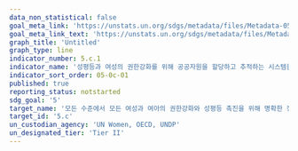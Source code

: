 ```yaml
---
data_non_statistical: false
goal_meta_link: 'https://unstats.un.org/sdgs/metadata/files/Metadata-05-0c-01.pdf'
goal_meta_link_text: 'https://unstats.un.org/sdgs/metadata/files/Metadata-05-0c-01.pdf'
graph_title: 'Untitled'
graph_type: line
indicator_number: 5.c.1
indicator_name: '성평등과 여성의 권한강화를 위해 공공자원을 할당하고 추적하는 시스템을 갖춘 국가의 비율'
indicator_sort_order: 05-0c-01
published: true
reporting_status: notstarted
sdg_goal: '5'
target_name: '모든 수준에서 모든 여성과 여아의 권한강화와 성평등 촉진을 위해 명확한 정책과 집행가능한 법을 채택하고 강화'
target_id: '5.c'
un_custodian_agency: 'UN Women, OECD, UNDP'
un_designated_tier: 'Tier II'
---
```

